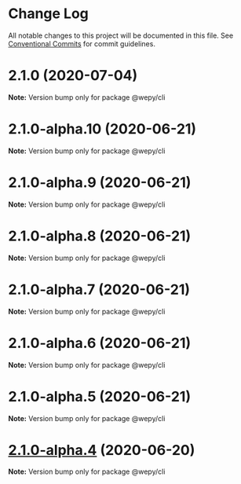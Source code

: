 # Change Log

All notable changes to this project will be documented in this file.
See [Conventional Commits](https://conventionalcommits.org) for commit guidelines.

# 2.1.0 (2020-07-04)

**Note:** Version bump only for package @wepy/cli





# 2.1.0-alpha.10 (2020-06-21)

**Note:** Version bump only for package @wepy/cli





# 2.1.0-alpha.9 (2020-06-21)

**Note:** Version bump only for package @wepy/cli





# 2.1.0-alpha.8 (2020-06-21)

**Note:** Version bump only for package @wepy/cli





# 2.1.0-alpha.7 (2020-06-21)

**Note:** Version bump only for package @wepy/cli





# 2.1.0-alpha.6 (2020-06-21)

**Note:** Version bump only for package @wepy/cli





# 2.1.0-alpha.5 (2020-06-21)

**Note:** Version bump only for package @wepy/cli





# [2.1.0-alpha.4](https://github.com/wepyjs/wepy/compare/v2.1.0-alpha.2...v2.1.0-alpha.4) (2020-06-20)

**Note:** Version bump only for package @wepy/cli
